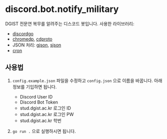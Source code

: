 # discord.bot.notify_military

DGIST 전문연 복무를 알려주는 디스코드 봇입니다.
사용한 라이브러리:
   - [discordgo](https://github.com/bwmarrin/discordgo)
   - [chromedp](https://github.com/chromedp/chromedp), [cdproto](https://github.com/chromedp/cdproto)
   - JSON 처리: [gjson](https://github.com/tidwall/gjson), [sjson](https://github.com/tidwall/sjson)
   - [cron](https://github.com/robfig/cron)

## 사용법

1. `config.example.json` 파일을 수정하고 `config.json` 으로 이름을 바꿉니다. 아래 정보를 기입하면 됩니다.
   - Discord User ID
   - Discord Bot Token
   - stud.dgist.ac.kr 로그인 ID
   - stud.dgist.ac.kr 로그인 PW
   - stud.dgist.ac.kr 학번

2. `go run .` 으로 실행하시면 됩니다.